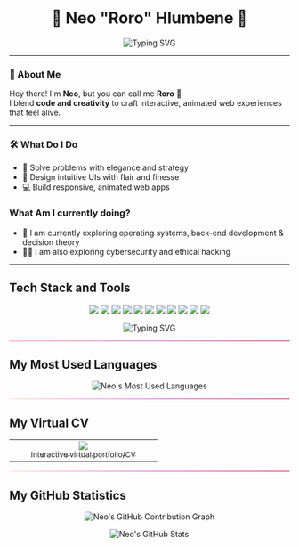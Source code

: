 <h1 align="center">🌸 Neo "Roro" Hlumbene 🌸</h1>
<p align="center">
  <img src="https://readme-typing-svg.demolab.com?font=Fira+Code&size=22&pause=1000&color=F78DA7&center=true&vCenter=true&width=435&lines=Creative+Software+Developer+%F0%9F%92%BB;UI+Designer+with+Flair+%F0%9F%8C%9F;Strategic+Thinker+%F0%9F%A7%A0;Cybersecurity+Enthusiast+%F0%9F%94%91" alt="Typing SVG" />
</p>

---

### 💖 About Me

Hey there! I'm **Neo**, but you can call me **Roro** 🌷  
I blend **code and creativity** to craft interactive, animated web experiences that feel alive. 

---

### 🛠️ What Do I Do

- 🧩 Solve problems with elegance and strategy
- 🎨 Design intuitive UIs with flair and finesse  
- 💻 Build responsive, animated web apps

### What Am I currently doing?

- 🧠 I am currently exploring operating systems, back-end development & decision theory  
- 🕵️‍♀️ I am also exploring cybersecurity and ethical hacking  
  

---
## Tech Stack and Tools
<!-- Tech Stack Badges -->
<p align="center">
  <img src="https://img.shields.io/badge/HTML5-DB7093?style=for-the-badge&logo=html5&logoColor=white" />
  <img src="https://img.shields.io/badge/CSS3-FFB6C1?style=for-the-badge&logo=css3&logoColor=white" />
  <img src="https://img.shields.io/badge/JavaScript-FFC0CB?style=for-the-badge&logo=javascript&logoColor=white" />
  <img src="https://img.shields.io/badge/C%23-DDA0DD?style=for-the-badge&logo=csharp&logoColor=white" />
  <img src="https://img.shields.io/badge/Python-FF69B4?style=for-the-badge&logo=python&logoColor=white" />
  <img src="https://img.shields.io/badge/C++-DA70D6?style=for-the-badge&logo=c%2B%2B&logoColor=white" />
  <img src="https://img.shields.io/badge/Java-FFB6C1?style=for-the-badge&logo=java&logoColor=white" />
  <img src="https://img.shields.io/badge/VS%20Code-DB7093?style=for-the-badge&logo=visualstudiocode&logoColor=white" />
  <img src="https://img.shields.io/badge/Visual%20Studio-FFC0CB?style=for-the-badge&logo=visualstudio&logoColor=white" />
  <img src="https://img.shields.io/badge/Oracle%20DB-DDA0DD?style=for-the-badge&logo=oracle&logoColor=white" />
  <img src="https://img.shields.io/badge/Excel%20QM-FF69B4?style=for-the-badge&logo=microsoft-excel&logoColor=white" />
</p>

<!-- animated showcase -->
<p align="center">
  <img src="https://readme-typing-svg.demolab.com?font=Pacifico&size=24&pause=1000&color=DB7093&center=true&vCenter=true&width=500&lines=Designing+with+heart+and+code;Animating+ideas+into+experiences;Solving+problems+with+elegance;Crafting+powerful+interfaces" alt="Typing SVG" />
</p>

<!-- gradient divider -->
<hr style="border: none; height: 2px; background: linear-gradient(to right, #ffb6c1, #dda0dd, #db7093);" />

## My Most Used Languages

<p align="center">
  <img src="https://github-readme-stats.vercel.app/api/top-langs/?username=neohlm&layout=compact&theme=rose_pine&hide_border=true&title_color=ffb6c1&text_color=dda0dd" alt="Neo's Most Used Languages" />
</p>

<hr style="border: none; height: 2px; background: linear-gradient(to right, #ffe4e1, #dda0dd, #db7093);" />

## My Virtual CV
<!-- Project cards with soft pastel styling -->
<table align="center">
  <tr>
    <td align="center" width="250">
      <a href="https://neohlm.github.io/my-virtual-cv-html-css-js/">
        <img src="https://img.shields.io/badge/Virtual%20CV-FFC0CB?style=for-the-badge&logo=github&logoColor=white" />
        <br/>
        <sub>Interactive virtual portfolio/CV</sub>
      </a>
    </td>
  </tr>
</table>

<hr style="border: none; height: 2px; background: linear-gradient(to right, #ffe4e1, #dda0dd, #db7093);" />

## My GitHub Statistics 

<p align="center">
  <img src="https://github-readme-activity-graph.vercel.app/graph?username=neohlm&theme=soft-purple&hide_border=true" alt="Neo's GitHub Contribution Graph" />
</p>

<p align="center">
  <img src="https://github-readme-stats.vercel.app/api?username=neohlm&show_icons=true&theme=rose_pine&hide_border=true&title_color=ffb6c1&icon_color=dda0dd" alt="Neo's GitHub Stats" />
</p>





